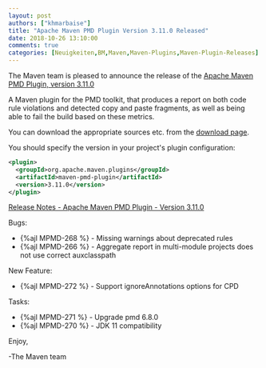 ```yaml
---
layout: post
authors: ["khmarbaise"]
title: "Apache Maven PMD Plugin Version 3.11.0 Released"
date: 2018-10-26 13:10:00
comments: true
categories: [Neuigkeiten,BM,Maven,Maven-Plugins,Maven-Plugin-Releases]
---
```

The Maven team is pleased to announce the release of the 
[Apache Maven PMD Plugin, version 3.11.0](http://maven.apache.org/plugins/maven-pmd-plugin/)

A Maven plugin for the PMD toolkit, that produces a report on both code rule
violations and detected copy and paste fragments, as well as being able to fail
the build based on these metrics.

You can download the appropriate sources etc. from the 
[download page](https://maven.apache.org/plugins/maven-pmd-plugin/download.cgi).

You should specify the version in your project's plugin configuration:

``` xml
<plugin>
  <groupId>org.apache.maven.plugins</groupId>
  <artifactId>maven-pmd-plugin</artifactId>
  <version>3.11.0</version>
</plugin>
```

<!-- more -->

[Release Notes - Apache Maven PMD Plugin - Version 3.11.0](https://issues.apache.org/jira/secure/ReleaseNote.jspa?projectId=12317621&version=12343406)

Bugs:

 * {%ajl MPMD-268 %} - Missing warnings about deprecated rules
 * {%ajl MPMD-266 %} - Aggregate report in multi-module projects does not use correct auxclasspath

New Feature:

 * {%ajl MPMD-272 %} - Support ignoreAnnotations options for CPD

Tasks:

 * {%ajl MPMD-271 %} - Upgrade pmd 6.8.0
 * {%ajl MPMD-270 %} - JDK 11 compatibility

Enjoy,

-The Maven team
